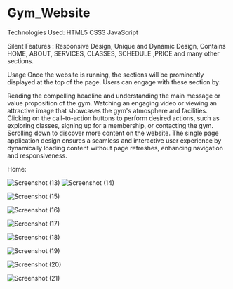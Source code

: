 # Gym_Website

Technologies Used: HTML5 CSS3 JavaScript

Silent Features : Responsive Design, Unique and Dynamic Design, Contains HOME, ABOUT, SERVICES, CLASSES, SCHEDULE ,PRICE and many other sections.

Usage Once the website is running, the sections will be prominently displayed at the top of the page. Users can engage with these section by:

Reading the compelling headline and understanding the main message or value proposition of the gym. Watching an engaging video or viewing an attractive image that showcases the gym's atmosphere and facilities. Clicking on the call-to-action buttons to perform desired actions, such as exploring classes, signing up for a membership, or contacting the gym. Scrolling down to discover more content on the website. The single page application design ensures a seamless and interactive user experience by dynamically loading content without page refreshes, enhancing navigation and responsiveness.

Home:

![Screenshot (13)](https://github.com/poojarajput02/Gym_Website/assets/108475487/9a5469df-01ae-4003-b55d-8d966de38710)
![Screenshot (14)](https://github.com/poojarajput02/Gym_Website/assets/108475487/72f1feeb-3530-45aa-856d-ab599fcd7359)

![Screenshot (15)](https://github.com/poojarajput02/Gym_Website/assets/108475487/d0acb2e7-a287-467d-b4a2-58b1f967e6c5)

![Screenshot (16)](https://github.com/poojarajput02/Gym_Website/assets/108475487/575f7eec-0f85-4718-9155-dfc4b78a6542)

![Screenshot (17)](https://github.com/poojarajput02/Gym_Website/assets/108475487/60638b7c-b528-4e8e-ad3f-840c8d3b1efc)

![Screenshot (18)](https://github.com/poojarajput02/Gym_Website/assets/108475487/be898b98-253c-4888-b165-ec54b40a0a3d)

![Screenshot (19)](https://github.com/poojarajput02/Gym_Website/assets/108475487/631b92b0-a84b-4ba2-b05d-1de9f77566fd)

![Screenshot (20)](https://github.com/poojarajput02/Gym_Website/assets/108475487/cb2158d8-808c-4e59-b702-5c8f0be96c1f)

![Screenshot (21)](https://github.com/poojarajput02/Gym_Website/assets/108475487/f43400ea-5af4-4836-9046-6b4dd8224077)
